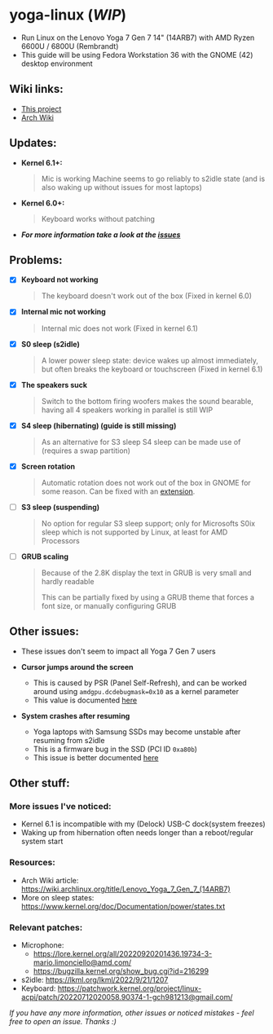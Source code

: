 # yoga-linux (_WIP_)
 - Run Linux on the Lenovo Yoga 7 Gen 7 14" (14ARB7) with AMD Ryzen 6600U / 6800U (Rembrandt)
 - This guide will be using Fedora Workstation 36 with the GNOME (42) desktop environment

## Wiki links:
 - [This project](../../wiki)
 - [Arch Wiki](https://wiki.archlinux.org/title/Lenovo_Yoga_7_Gen_7_(14ARB7))

## Updates:
 - **Kernel 6.1+:**
   > Mic is working
   > Machine seems to go reliably to s2idle state (and is also waking up without issues for most laptops)

 - **Kernel 6.0+:**
   > Keyboard works without patching

 - _**For more information take a look at the [issues](https://github.com/tomsom/yoga-linux/issues)**_

## Problems:
 - [x] **Keyboard not working**
   > The keyboard doesn't work out of the box (Fixed in kernel 6.0)

 - [x] **Internal mic not working**
   > Internal mic does not work (Fixed in kernel 6.1)

 - [x] **S0 sleep (s2idle)**
   > A lower power sleep state: device wakes up almost immediately, but often breaks the keyboard or touchscreen (Fixed in kernel 6.1)

 - [x] **The speakers suck**
   > Switch to the bottom firing woofers makes the sound bearable, having all 4 speakers working in parallel is still WIP

 - [x] **S4 sleep (hibernating) (guide is still missing)**
   > As an alternative for S3 sleep S4 sleep can be made use of (requires a swap partition)
   
 - [x] **Screen rotation**
   > Automatic rotation does not work out of the box in GNOME for some reason. Can be fixed with an [extension](https://github.com/shyzus/gnome-shell-extension-screen-autorotate).

 - [ ] **S3 sleep (suspending)**
   > No option for regular S3 sleep support; only for Microsofts S0ix sleep which is not supported by Linux, at least for AMD Processors

 - [ ] **GRUB scaling**
   > Because of the 2.8K display the text in GRUB is very small and hardly readable
   > 
   > This can be partially fixed by using a GRUB theme that forces a font size, or manually configuring GRUB

## Other issues:
 - These issues don't seem to impact all Yoga 7 Gen 7 users
 - **Cursor jumps around the screen**
   - This is caused by PSR (Panel Self-Refresh), and can be worked around using `amdgpu.dcdebugmask=0x10` as a kernel parameter
   - This value is documented [here](https://github.com/torvalds/linux/blob/8813381a62e1f1703f8fbeccc5fa4fcc988be882/drivers/gpu/drm/amd/include/amd_shared.h#L250)

 - **System crashes after resuming**
   - Yoga laptops with Samsung SSDs may become unstable after resuming from s2idle
   - This is a firmware bug in the SSD (PCI ID `0xa80b`)
   - This issue is better documented [here](https://github.com/tomsom/yoga-linux/issues/9)

## Other stuff:
### More issues I've noticed:
 - Kernel 6.1 is incompatible with my (Delock) USB-C dock(system freezes)
 - Waking up from hibernation often needs longer than a reboot/regular system start

### Resources:
 - Arch Wiki article: https://wiki.archlinux.org/title/Lenovo_Yoga_7_Gen_7_(14ARB7)
 - More on sleep states: https://www.kernel.org/doc/Documentation/power/states.txt

### Relevant patches:
 - Microphone:
   - https://lore.kernel.org/all/20220920201436.19734-3-mario.limonciello@amd.com/
   - https://bugzilla.kernel.org/show_bug.cgi?id=216299
 - s2idle: https://lkml.org/lkml/2022/9/21/1207
 - Keyboard: https://patchwork.kernel.org/project/linux-acpi/patch/20220712020058.90374-1-gch981213@gmail.com/

_If you have any more information, other issues or noticed mistakes - feel free to open an issue. Thanks :)_
